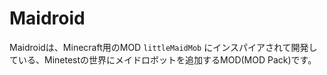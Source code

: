 # Maidroid

Maidroidは、Minecraft用のMOD `littleMaidMob` にインスパイアされて開発している、Minetestの世界にメイドロボットを追加するMOD(MOD Pack)です。






